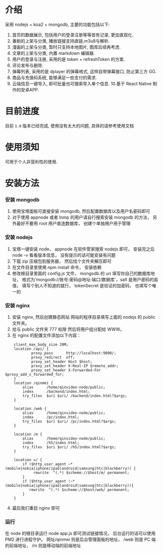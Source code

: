 # 介绍

采用 nodejs + koa2 + mongodb, 主要的功能包括以下:

1. 首页的数据展示, 包括用户的登录注册等等皆有记录, 更加直观化.
2. 番剧的上架与分类, 播放链接支持直链,m3u8与解析.
3. 漫画的上架与分类, 暂时只支持本地图片, 图库后续再考虑.
4. 文章的上架与分类, 内置 markdown 编辑器.
5. 用户的登录与注册, 采用的是 token + refreshToken 的方案.
6. 评论发布与删除.
7. 弹幕列表, 采用的是 dplayer 的弹幕格式, 这样自带弹幕接口, 防止第三方 GG.
8. 商品与充值码系统, 能够满足一些支付的需求.
9. 云端信息一键导入, 即可批量也可搜索导入单个信息.
10.基于 React Native 制作的安卓APP.

# 目前进度

目前 `1.0` 版本已经完成, 使用没有太大的问题, 具体的请参考使用文档

# 使用须知

可用于个人非营利性的使用.

# 安装方法

### 安装 mongodb

1. 使用宝塔面板可直接安装 mongodb, 然后配置数据库以及用户名密码即可
2. 对于使用 appnode 或者 lnmp 的用户请自行搜索安装 mongodb 的方法， 另外最好不要用 root 用户直连数据库， 创建个单独用户用于管理

### 安装 nodejs

1. 宝塔一键安装 node， appnode 在软件管家搜索 nodejs 即可， 安装完之后 node -v 看看版本信息， 没有提示的话可能安装有问题
2. 下载 zip 压缩包到服务器， 然后找个文件夹解压即可
3. 在文件目录里使用 npm install 命令， 安装依赖
4. 修改根目录里面的 config.js 文件， mongodb 的 uri 填写你自己的数据库地址， 格式为'mongodb://账号:密码@地址:端口/数据库'，salt 是用户密码的盐值， 填写个别人不知道的就行， tokenSecret 是验证的加密码， 也填写个唯一的

### 安装 nginx

1. 安装 nginx, 然后创建静态网站 网站的程序目录填写上面的 nodejs 的 public 文件夹。
2. 给与 public 文件夹 777 权限 然后将用户组分配给 WWW。
3. 在 nginx 的配置文件添加以下内容：

```
    client_max_body_size 20M;
    location /api/ {
            proxy_pass      http://localhost:9000/;
            proxy_redirect  off;
            proxy_set_header Host $host;
            proxy_set_header X-Real-IP $remote_addr;
            proxy_set_header X-Forwarded-For $proxy_add_x_forwarded_for;
    }
    location /qinmei {
        alias      /home/qinvideo-node/public;
        index      /backend/index.html;
        try_files  $uri $uri/ /backend/index.html?$args;
    }

    location /web {
        alias      /home/qinvideo-node/public;
        index      /pc/index.html;
        try_files  $uri $uri/ /pc/index.html?$args;
    }

    location /m {
        alias      /home/qinvideo-node/public;
        index      /h5/index.html;
        try_files  $uri $uri/ /h5/index.html?$args;
    }

    location =/ {
        if ($http_user_agent ~* (mobile|nokia|iphone|ipad|android|samsung|htc|blackberry)) {
             rewrite  ^(.*) $scheme://$host/m/ permanent;
        }
        if ($http_user_agent !~* (mobile|nokia|iphone|ipad|android|samsung|htc|blackberry)){
           rewrite  ^(.*) $scheme://$host/web/ permanent;
        }
    }

```

4. 最后我们重启 nginx 即可

### 运行

在 node 的根目录运行 node app.js 即可测试链接情况， 后台运行的话可以使用 PM2 进行进程守护。
网址/qinmei 则是后台管理面板的地址，
/web 则是 PC 端的前端地址，
/m 则是移动端的前端地址
